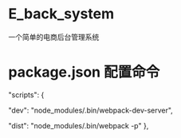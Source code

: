 # E_back_system

一个简单的电商后台管理系统

# package.json 配置命令

"scripts": {

<!-- yarn run dev -->

"dev": "node_modules/.bin/webpack-dev-server",

<!-- -p线上环境的打包 -->

<!-- rarn run dist -->

"dist": "node_modules/.bin/webpack -p"
},
